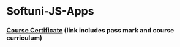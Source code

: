# Softuni-JS-Apps

### [Course Certificate](https://softuni.bg/certificates/details/70098/48af08e5) (link includes pass mark and course curriculum)
